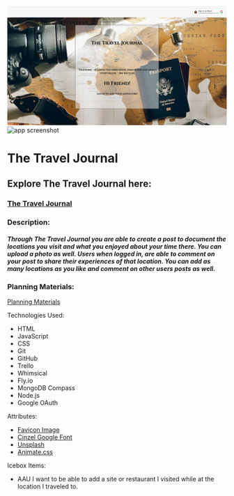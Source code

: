 

![app screenshot](public/assets/images/screenshot.png)
![app screenshot]()
# The Travel Journal





## Explore The Travel Journal here:

### [The Travel Journal](https://the-travel-journal.fly.dev)


### Description:

##### Through The Travel Journal you are able to create a post to document the locations you visit and what you enjoyed about your time there. You can upload a photo as well. Users when logged in, are able to comment on your post to share their experiences of that location. You can add as many locations as you like and comment on other users posts as well. 


### Planning Materials:

[Planning Materials](https://trello.com/invite/b/NjFljpz1/ATTI2704ae0e4df224e63a8b977b7d7751c87BCCE9BC/the-travel-journal)


Technologies Used:

* HTML
* JavaScript
* CSS
* Git
* GitHub
* Trello
* Whimsical
* Fly.io
* MongoDB Compass
* Node.js
* Google OAuth



Attributes:
* [Favicon Image](https://www.realsimple.com/thmb/xLA4latZR6rEXcB0S2fYPs7o7ug=/750x0/filters:no_upscale():max_bytes(150000):strip_icc():format(webp)/travel-agent-GettyImages-1211719627-4b924cc562fe4ab4b137b6e4ea9d401d.jpg) 
* [Cinzel Google Font](https://fonts.google.com/selection/embed)
* [Unsplash](https://unsplash.com/photos/flat-lay-photography-of-camera-book-and-bag-qyAka7W5uMY)
* [Animate.css](https://animate.style/)



Icebox Items:
* AAU I want to be able to add a site or restaurant I visited while at the location I traveled to.





